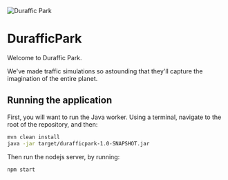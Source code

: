 ![Duraffic Park](https://raw.githubusercontent.com/OliMac1/durafficpark/master/frontend/static/durafficpark.png)
# DurafficPark
Welcome to Duraffic Park.

We've made traffic simulations so astounding that they'll capture the imagination
of the entire planet.

## Running the application
First, you will want to run the Java worker. Using a terminal, navigate to the
root of the repository, and then:

```bash
mvn clean install
java -jar target/durafficpark-1.0-SNAPSHOT.jar
```

Then run the nodejs server, by running:

```bash
npm start
```
